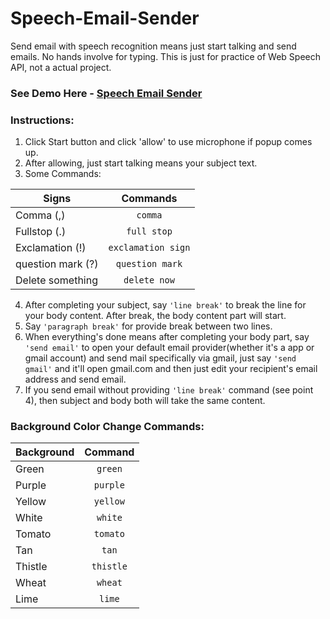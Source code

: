 # Speech-Email-Sender
Send email with speech recognition means just start talking and send emails. No hands involve for typing. This is just for practice of Web Speech API, not a actual project.

### See Demo Here - [Speech Email Sender](https://phe0nix.github.io/Speech-Email-Sender/)

### Instructions: 

1. Click Start button and click 'allow' to use microphone if popup comes up.
2. After allowing, just start talking means your subject text.
3. Some Commands:

| Signs             | Commands
| ----------------- |:--------:
| Comma (,)         | `comma`
| Fullstop (.)      | `full stop` 
| Exclamation (!)   | `exclamation sign`
| question mark (?) | `question mark`
| Delete something  | `delete now`

4. After completing your subject, say `'line break'` to break the line for your body content. After break, the body content part will start.
5. Say `'paragraph break'` for provide break between two lines.
6. When everything's done means after completing your body part, say `'send email'` to open your default email provider(whether it's a app or gmail account) and send mail specifically via gmail, just say `'send gmail'` and it'll open gmail.com and then just edit your recipient's email address and send email.
7. If you send email without providing `'line break'` command (see point 4), then subject and body both will take the same content.

### Background Color Change Commands: 
  
| Background        | Command           
| ------------- |:-------------:
| Green    | `green` 
| Purple   | `purple`     
| Yellow   | `yellow` 
| White    | `white` 
| Tomato   | `tomato` 
| Tan      | `tan` 
| Thistle  | `thistle` 
| Wheat    | `wheat` 
| Lime     | `lime` 

